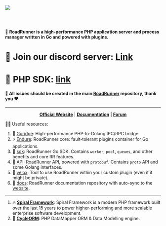 <a href="https://roadrunner.dev" target="_blank">
  <picture>
    <source media="(prefers-color-scheme: dark)" srcset="https://github.com/roadrunner-server/.github/assets/8040338/cf1bfcf2-b787-426d-80f5-2862bb2a39b2">
    <img align="center" src="https://github.com/roadrunner-server/.github/assets/8040338/c4b971fd-b84f-406d-b850-0a4f072a5885">
  </picture>
</a>

<br><br/>

🙋‍ **RoadRunner is a high-performance PHP application server and process manager written in Go and powered with plugins.**   

# 💬 Join our discord server: [Link](https://discord.gg/spiralphp) 
# 🐘 PHP SDK: [link](https://github.com/roadrunner-php)
#### 📝 **All issues should be created in the main [RoadRunner](https://github.com/roadrunner-server/roadrunner) repository, thank you ❤️**

---

<p align="center">
	<a href="https://roadrunner.dev/"><b>Official Website</b></a> |
	<a href="https://roadrunner.dev/docs"><b>Documentation</b></a> |
    <a href="https://forum.roadrunner.dev"><b>Forum</b></a>
</p>

👩‍💻 Useful resources:
1. 🧙 [Goridge](https://github.com/roadrunner-server/goridge): High-performance PHP-to-Golang IPC/RPC bridge
2. ⚡ [Endure](https://github.com/roadrunner-server/endure): RoadRunner core: fault-tolerant plugins container for Go applications.
3. 🤖 [sdk](https://github.com/roadrunner-server/sdk): RoadRunner Go SDK. Contains `worker`, `pool`, `queues`, and other benefits and core RR features.
4. 🔌 [API](https://github.com/roadrunner-server/api): RoadRunner API, powered with `protobuf`. Contains `proto` API and some Golang interfaces.
5. 🧱 [velox](https://github.com/roadrunner-server/velox): Tool to use RoadRunner within your custom plugin (even if it might be private).
6. 📖 [docs](https://github.com/roadrunner-server/roadrunner-docs): RoadRunner documentation repository with auto-sync to the [website](https://roadrunner.dev).

---

1. 🔥 **[Spiral Framework](https://spiral.dev/)**: Spiral Framework is a modern PHP framework built over the last 15 years to power higher-performing and more scalable enterprise software development.
2. 🚀 **[CycleORM](https://cycle-orm.dev/)**: PHP DataMapper ORM & Data Modelling engine.
